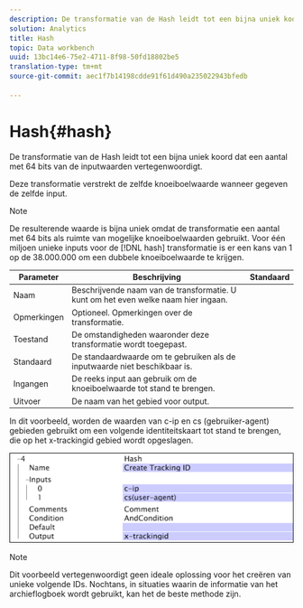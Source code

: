 ```yaml
---
description: De transformatie van de Hash leidt tot een bijna uniek koord dat een aantal met 64 bits van de inputwaarden vertegenwoordigt.
solution: Analytics
title: Hash
topic: Data workbench
uuid: 13bc14e6-75e2-4711-8f98-50fd18802be5
translation-type: tm+mt
source-git-commit: aec1f7b14198cdde91f61d490a235022943bfedb

---
```



# Hash{#hash}

De transformatie van de Hash leidt tot een bijna uniek koord dat een aantal met 64 bits van de inputwaarden vertegenwoordigt.

Deze transformatie verstrekt de zelfde knoeiboelwaarde wanneer gegeven de zelfde input.

>[!NOTE]
>
>De resulterende waarde is bijna uniek omdat de transformatie een aantal met 64 bits als ruimte van mogelijke knoeiboelwaarden gebruikt. Voor één miljoen unieke inputs voor de [!DNL hash] transformatie is er een kans van 1 op de 38.000.000 om een dubbele knoeiboelwaarde te krijgen.

| Parameter | Beschrijving | Standaard |
|---|---|---|
| Naam | Beschrijvende naam van de transformatie. U kunt om het even welke naam hier ingaan. |  |
| Opmerkingen | Optioneel. Opmerkingen over de transformatie. |  |
| Toestand | De omstandigheden waaronder deze transformatie wordt toegepast. |  |
| Standaard | De standaardwaarde om te gebruiken als de inputwaarde niet beschikbaar is. |  |
| Ingangen | De reeks input aan gebruik om de knoeiboelwaarde tot stand te brengen. |  |
| Uitvoer | De naam van het gebied voor output. |  |

In dit voorbeeld, worden de waarden van c-ip en cs (gebruiker-agent) gebieden gebruikt om een volgende identiteitskaart tot stand te brengen, die op het x-trackingid gebied wordt opgeslagen.

![](assets/cfg_TransformationType_Hash.png)

>[!NOTE]
>
>Dit voorbeeld vertegenwoordigt geen ideale oplossing voor het creëren van unieke volgende IDs. Nochtans, in situaties waarin de informatie van het archieflogboek wordt gebruikt, kan het de beste methode zijn.

